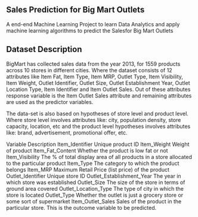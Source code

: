 Sales Prediction for Big Mart Outlets
-----------------------------------------------

A end-end Machine Learning Project to learn Data Analytics and apply machine learning algorithms to predict the Salesfor Big Mart Outlets


Dataset Description
------------------------------------------------------

BigMart has collected sales data from the year 2013, for 1559 products across 10 stores in different cities. Where the dataset consists of 12 attributes like Item Fat, Item Type, Item MRP, Outlet Type, Item Visibility, Item Weight, Outlet Identifier, Outlet Size, Outlet Establishment Year, Outlet Location Type, Item Identifier and Item Outlet Sales. Out of these attributes response variable is the Item Outlet Sales attribute and remaining attributes are used as the predictor variables.

The data-set is also based on hypotheses of store level and product level. Where store level involves attributes like: city, population density, store capacity, location, etc and the product level hypotheses involves attributes like: brand, advertisement, promotional offer, etc.

Variable                                                                  Description
Item_Identifier                                                       Unique product ID
Item_Weight                                                           Weight of product
Item_Fat_Content                                                      Whether the product is low fat or not
Item_Visibility                                                  The % of total display area of all products in a store allocated to the particular product
Item_Type                                                         The category to which the product belongs
Item_MRP                                                        Maximum Retail Price (list price) of the product
Outlet_Identifier                                                      Unique store ID
Outlet_Establishment_Year                                           The year in which store was established
Outlet_Size                                                      The size of the store in terms of ground area covered
Outlet_Location_Type                                              The type of city in which the store is located
Outlet_Type                                                     Whether the outlet is just a grocery store or some sort of supermarket
Item_Outlet_Sales                                              Sales of the product in the particular store. This is the outcome variable to be predicted.

